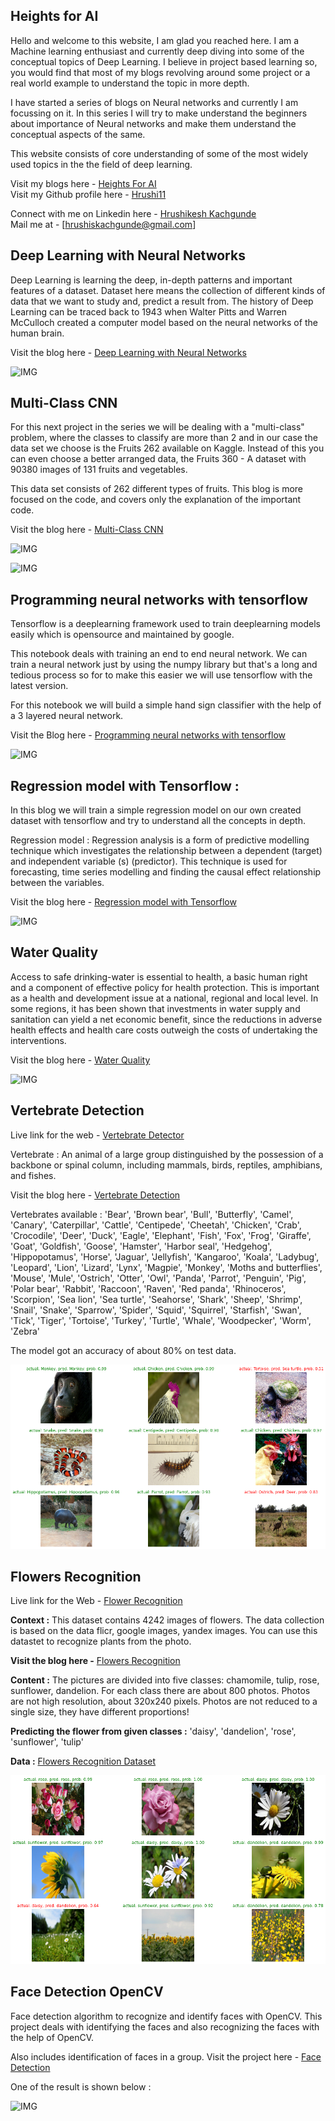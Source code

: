 ## Heights for AI

Hello and welcome to this website, I am glad you reached here. I am a Machine learning enthusiast and currently deep diving into some of the conceptual topics of Deep Learning. I believe in project based learning so, you would find that most of my blogs revolving around some project or a real world example to understand the topic in more depth.

I have started a series of blogs on Neural networks and currently I am focussing on it. In this series I will try to make understand the beginners about importance of Neural networks and make them understand the conceptual aspects of the same.

This website consists of core understanding of some of the most widely used topics in the the field of deep learning.

Visit my blogs here - [Heights For AI](https://heightsforai.hashnode.dev/) <br>
Visit my Github profile here - [Hrushi11](https://github.com/Hrushi11)<br>

Connect with me on Linkedin here - [Hrushikesh Kachgunde](https://www.linkedin.com/in/hrushikesh-kachgunde-73a90b186/)<br>
Mail me at - [hrushiskachgunde@gmail.com]

## Deep Learning with Neural Networks

Deep Learning is learning the deep, in-depth patterns and important features of a dataset. Dataset here means the collection of different kinds of data that we want to study and, predict a result from. The history of Deep Learning can be traced back to 1943 when Walter Pitts and Warren McCulloch created a computer model based on the neural networks of the human brain.

Visit the blog here - [Deep Learning with Neural Networks](https://heightsforai.hashnode.dev/deep-learning-with-neural-networks)

![IMG](https://cdn.hashnode.com/res/hashnode/image/upload/v1619242079632/riUxqeDMg.jpeg?auto=compress,format&format=webp)

## Multi-Class CNN

For this next project in the series we will be dealing with a "multi-class" problem, where the classes to classify are more than 2 and in our case the data set we choose is the Fruits 262 available on Kaggle. Instead of this you can even choose a better arranged data, the Fruits 360 - A dataset with 90380 images of 131 fruits and vegetables.

This data set consists of 262 different types of fruits. This blog is more focused on the code, and covers only the explanation of the important code.

Visit the blog here - [Multi-Class CNN](https://heightsforai.hashnode.dev/multi-class-cnn-with-tensorflow)

![IMG](https://cdn.hashnode.com/res/hashnode/image/upload/v1625338116878/bvEHZLTTz.jpeg?auto=compress,format&format=webp)

![IMG](https://cdn.hashnode.com/res/hashnode/image/upload/v1625338206637/oaeMs5W6h.jpeg?auto=compress,format&format=webp)

## Programming neural networks with tensorflow

Tensorflow is a deeplearning framework used to train deeplearning models easily which is opensource and maintained by google.

This notebook deals with training an end to end neural network. We can train a neural network just by using the numpy library but that's a long and tedious process so for to make this easier we will use tensorflow with the latest version.

For this notebook we will build a simple hand sign classifier with the help of a 3 layered neural network.

Visit the Blog here - [Programming neural networks with tensorflow](https://heightsforai.hashnode.dev/programming-neural-networks-with-tensorflow)

![IMG](https://i.ibb.co/kQ9bYdK/onehot.png)

## Regression model with Tensorflow :

In this blog we will train a simple regression model on our own created dataset with tensorflow and try to understand all the concepts in depth.

Regression model : Regression analysis is a form of predictive modelling technique which investigates the relationship between a dependent (target) and independent variable (s) (predictor). This technique is used for forecasting, time series modelling and finding the causal effect relationship between the variables.

Visit the blog here - [Regression model with Tensorflow](https://heightsforai.hashnode.dev/regression-model-with-tensorflow)

![IMG](https://cdn.hashnode.com/res/hashnode/image/upload/v1622833830365/TBY3DYNTf.png?auto=compress,format&format=webp)

## Water Quality

Access to safe drinking-water is essential to health, a basic human right and a component of effective policy for health protection. This is important as a health and development issue at a national, regional and local level. In some regions, it has been shown that investments in water supply and sanitation can yield a net economic benefit, since the reductions in adverse health effects and health care costs outweigh the costs of undertaking the interventions.

Visit the blog here - [Water Quality](https://hrushi11.github.io/Heights-for-AI/Water_Quality/)

![IMG](https://i.ibb.co/HY4HZxm/d.png)

## Vertebrate Detection

Live link for the web - [Vertebrate Detector](https://share.streamlit.io/hrushi11/vertebrate-detection/main/app.py)

Vertebrate : An animal of a large group distinguished by the possession of a backbone or spinal column, including mammals, birds, reptiles, amphibians, and fishes.

Visit the blog here - [Vertebrate Detection](https://hrushi11.github.io/Heights-for-AI/Vertebrate_Detection/)

Vertebrates available : 'Bear', 'Brown bear', 'Bull', 'Butterfly', 'Camel', 'Canary', 'Caterpillar', 'Cattle', 'Centipede', 'Cheetah', 'Chicken', 'Crab', 'Crocodile', 'Deer', 'Duck', 'Eagle', 'Elephant', 'Fish', 'Fox', 'Frog', 'Giraffe', 'Goat', 'Goldfish', 'Goose', 'Hamster', 'Harbor seal', 'Hedgehog', 'Hippopotamus', 'Horse', 'Jaguar', 'Jellyfish', 'Kangaroo', 'Koala', 'Ladybug', 'Leopard', 'Lion', 'Lizard', 'Lynx', 'Magpie', 'Monkey', 'Moths and butterflies', 'Mouse', 'Mule', 'Ostrich', 'Otter', 'Owl', 'Panda', 'Parrot', 'Penguin', 'Pig', 'Polar bear', 'Rabbit', 'Raccoon', 'Raven', 'Red panda', 'Rhinoceros', 'Scorpion', 'Sea lion', 'Sea turtle', 'Seahorse', 'Shark', 'Sheep', 'Shrimp', 'Snail', 'Snake', 'Sparrow', 'Spider', 'Squid', 'Squirrel', 'Starfish', 'Swan', 'Tick', 'Tiger', 'Tortoise', 'Turkey', 'Turtle', 'Whale', 'Woodpecker', 'Worm', 'Zebra'

The model got an accuracy of about 80% on test data.

![IMG](https://raw.githubusercontent.com/Hrushi11/Vertebrate-Detection/main/images/prob%201.png)

## Flowers Recognition

Live link for the Web - [Flower Recognition](https://share.streamlit.io/hrushi11/flowers-recognition/main/app.py)

**Context :** 
This dataset contains 4242 images of flowers.
The data collection is based on the data flicr, google images, yandex images.
You can use this datastet to recognize plants from the photo.

**Visit the blog here -** [Flowers Recognition](https://hrushi11.github.io/Heights-for-AI/Flowers_Recognition/)

**Content :**
The pictures are divided into five classes: chamomile, tulip, rose, sunflower, dandelion.
For each class there are about 800 photos. Photos are not high resolution, about 320x240 pixels. Photos are not reduced to a single size, they have different proportions!

**Predicting the flower from given classes :** 
'daisy', 'dandelion', 'rose', 'sunflower', 'tulip'

**Data :** [Flowers Recognition Dataset](https://www.kaggle.com/alxmamaev/flowers-recognition)

![IMG](https://raw.githubusercontent.com/Hrushi11/Flowers-Recognition/main/images/predictions.png)

## Face Detection OpenCV

Face detection algorithm to recognize and identify faces with OpenCV.
This project deals with identifying the faces and also recognizing the faces with the help of OpenCV. <br>

Also includes identification of faces in a group. Visit the project here - [Face Detection](https://github.com/Hrushi11/Face-Detection-OpenCV) <br>

One of the result is shown below :

![IMG](https://camo.githubusercontent.com/81d7de737908f52a6f28e60a5ebf074dcacf12c09ca350f82906d6a2d7127176/68747470733a2f2f692e6962622e636f2f327663505a32662f636f6d702e6a7067)

